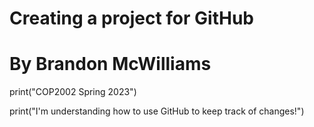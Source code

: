 # Creating a project for GitHub
# By Brandon McWilliams

print("COP2002 Spring 2023")

print("I'm understanding how to use GitHub to keep track of changes!")